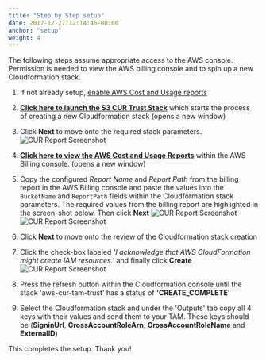 ```yaml
---
title: "Step by Step setup"
date: 2017-12-27T12:14:46-08:00
anchor: "setup"
weight: 4
---
```


The following steps assume appropriate access to the AWS console. Permission is needed to view the AWS billing console and to spin up a new Cloudformation stack.


1. If not already setup, [enable AWS Cost and Usage reports](http://docs.aws.amazon.com/awsaccountbilling/latest/aboutv2/billing-reports-gettingstarted-turnonreports.html)

1. **<a href="https://console.aws.amazon.com/cloudformation/home?#cstack=sn~aws-cur-tam-trust|turl~https://s3.amazonaws.com/aws-tam-cur-setup/customer-bucket-trust.yaml" target="_blank">Click here to launch the S3 CUR Trust Stack</a>** which starts the process of creating a new Cloudformation stack
(opens a new window)

1. Click **Next** to move onto the required stack parameters. 
![CUR Report Screenshot](/cfn-cur-report-screenshot-2.png)

1. **<a href="https://console.aws.amazon.com/billing/home?#/reports" target="_blank">Click here to view the AWS Cost and Usage Reports</a>** within the AWS Billing console. 
(opens a new window) 

1. Copy the configured *Report Name* and *Report Path* from the billing report in the AWS Billing console and paste the values into the `BucketName` and `ReportPath` fields within the Cloudformation stack parameters. The required values from the billing report are highlighted in the screen-shot below. Then click **Next**
![CUR Report Screenshot](/cfn-cur-report-screenshot.png)
![CUR Report Screenshot](/cfn-cur-report-screenshot-3.png)

1. Click **Next** to move onto the review of the Cloudformation stack creation

1. Click the check-box labeled *'I acknowledge that AWS CloudFormation might create IAM resources.'* and finally click **Create**
![CUR Report Screenshot](/cfn-cur-report-screenshot-4.png)

1. Press the refresh button within the Cloudformation console until the stack 'aws-cur-tam-trust' has a status of **'CREATE_COMPLETE'**

1. Select the Cloudformation stack and under the 'Outputs' tab copy all 4 keys with their values and send them to your TAM. These keys should be (**SigninUrl**, **CrossAccountRoleArn**, **CrossAccountRoleName** and **ExternalID**)

This completes the setup. Thank you!
